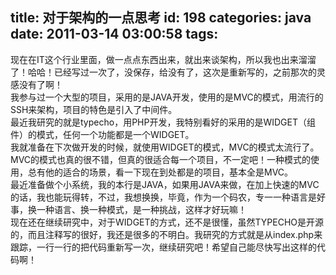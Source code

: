 title: 对于架构的一点思考
id: 198
categories: java
date: 2011-03-14 03:00:58
tags:
---

现在在IT这个行业里面，做一点点东西出来，就出来谈架构，所以我也出来溜溜了！哈哈！已经写过一次了，没保存，给没有了，这次是重新写的，之前那次的灵感没有了啊！
</br>我参与过一个大型的项目，采用的是JAVA开发，使用的是MVC的模式，用流行的SSH来架构，项目的特色是引入了中间件。
</br>最近我研究的就是typecho，用PHP开发，我特别看好的采用的是WIDGET（组件）的模式，任何一个功能都是一个WIDGET。
</br>我就准备在下次做开发的时候，就使用WIDGET的模式，MVC的模式太流行了。
</br>MVC的模式也真的很不错，但真的很适合每一个项目，不一定吧！一种模式的使用，总有他的适合的场景，看一下现在到处都是的项目，基本全是MVC。
</br>最近准备做个小系统，我的本行是JAVA，如果用JAVA来做，在加上快速的MVC的话，我也能玩得转，不过，我想换换，毕竟，作为一个码农，专一一种语言是好事，换一种语言、换一种模式，是一种挑战，这样才好玩嘛！
</br>现在还在继续研究中，对于WIDGET的方式，还不是很懂，虽然TYPECHO是开源的，而且注释写的很好，我还是很多的不明白。我研究的方式就是从index.php来跟踪，一行一行的把代码重新写一次，继续研究吧！希望自己能尽快写出这样的代码啊！
